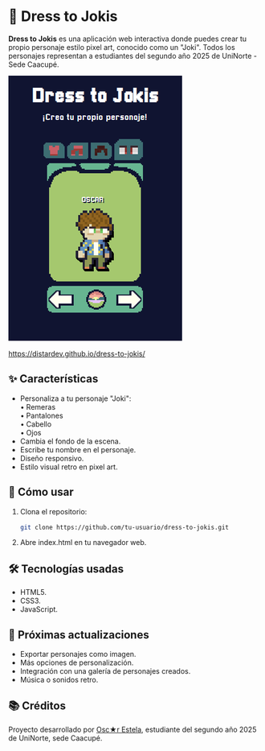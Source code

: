 # 🎨 Dress to Jokis

**Dress to Jokis** es una aplicación web interactiva donde puedes crear tu propio personaje estilo pixel art, conocido como un "Joki". Todos los personajes representan a estudiantes del segundo año 2025 de UniNorte - Sede Caacupé.

![preview](preview.png)

https://distardev.github.io/dress-to-jokis/

## ✨ Características

- Personaliza a tu personaje "Joki":                                                              
  • Remeras    
  • Pantalones    
  • Cabello    
  • Ojos    
- Cambia el fondo de la escena.
- Escribe tu nombre en el personaje.
- Diseño responsivo.
- Estilo visual retro en pixel art.

## 🚀 Cómo usar

1. Clona el repositorio:
   ```bash
   git clone https://github.com/tu-usuario/dress-to-jokis.git
2. Abre index.html en tu navegador web.

## 🛠️ Tecnologías usadas
-  HTML5.
-  CSS3.
-  JavaScript.

## 📌 Próximas actualizaciones
- Exportar personajes como imagen.
- Más opciones de personalización.
- Integración con una galería de personajes creados.
- Música o sonidos retro.


## 📚 Créditos

Proyecto desarrollado por [Osc★r Estela](https://github.com/distardev), estudiante del segundo año 2025 de UniNorte, sede Caacupé.

